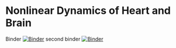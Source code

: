 # Nonlinear Dynamics of Heart and Brain

Binder [![Binder](https://mybinder.org/badge_logo.svg)](https://mybinder.org/v2/gh/Priesemann-Group/perspective_heart_and_brain_binder.git/main?urlpath=%2Fdoc%2Ftree%2Fheart_brain_simulation.ipynb)
second binder
[![Binder](https://mybinder.org/badge_logo.svg)](https://mybinder.org/v2/gh/Priesemann-Group/perspective_heart_and_brain_binder.git/main)
